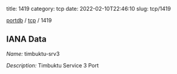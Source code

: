 title: 1419
category: tcp
date: 2022-02-10T22:46:10
slug: tcp/1419

[portdb](/) / [tcp](/category/tcp.html) / 1419


## IANA Data

_Name:_ timbuktu-srv3

_Description:_ Timbuktu Service 3 Port

